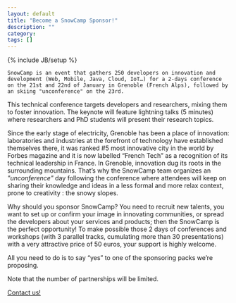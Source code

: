 ```yaml
---
layout: default
title: "Become a SnowCamp Sponsor!"
description: ""
category:
tags: []
---
```

{% include JB/setup %}

    SnowCamp is an event that gathers 250 developers on innovation and development (Web, Mobile, Java, Cloud, IoT…) for a 2-days conference on the 21st and 22nd of January in Grenoble (French Alps), followed by an skiing "unconference" on the 23rd.

This technical conference targets developers and researchers, mixing them to foster innovation.
The keynote will feature lightning talks (5 minutes) where researchers and PhD students will present their research topics.

Since the early stage of electricity, Grenoble has been a place of
innovation: laboratories and industries at the forefront of technology have
established themselves there, it was ranked \#5 most innovative city in the
world by Forbes magazine and it is now labelled “French Tech” as a
recognition of its technical leadership in France. In Grenoble, innovation
dug its roots in the surrounding mountains. That’s why the SnowCamp
team organizes an *"unconference"* day following the conference where
attendees will keep on sharing their knowledge and ideas in a less formal
and more relax context, prone to creativity : the snowy slopes.

Why should you sponsor SnowCamp? You need to recruit new talents,
you want to set up or confirm your image in innovating communities, or
spread the developers about your services and products; then the
SnowCamp is the perfect opportunity!
To make possible those 2 days of conferences and workshops (with 3
parallel tracks, cumulating more than 30 presentations) with a very
attractive price of 50 euros, your support is highly welcome.

All you need to do is to say “yes” to one of the sponsoring packs we’re
proposing.

Note that the number of partnerships will be limited.

<a href="mailto:sponsor@snowcamp.io">Contact us!</a>
